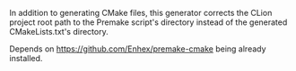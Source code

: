 In addition to generating CMake files, this generator corrects the CLion project root path to the Premake script's directory instead of the generated CMakeLists.txt's directory.

Depends on https://github.com/Enhex/premake-cmake being already installed.
